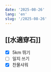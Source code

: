 ```yaml
---
date: '2025-08-26'
lang: 'en'
slug: '/2025-08-26'
---
```


## [[水適穿石]]

- [x] 5km 뛰기
- [ ] 일지 쓰기
- [x] 찬물샤워

